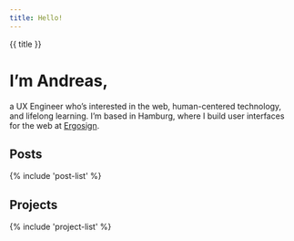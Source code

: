 ```yaml
---
title: Hello!
---
```


<div class="ui-headline">{{ title }}</div>

<h1 class="intro">I’m Andreas,</h1>

<p class="intro">
  a UX Engineer who’s interested in the web, human-centered technology, and
  lifelong learning. I’m based in Hamburg, where I build user interfaces for
  the web at
  <a href="https://ergosign.de/en">Ergosign</a>.
</p>

## Posts

{% include 'post-list' %}

## Projects

{% include 'project-list' %}
